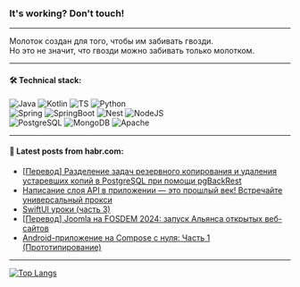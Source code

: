 ### It's working? Don't touch!

---
Молоток создан для того, чтобы им забивать гвозди. <br>
Но это не значит, что гвозди можно забивать только молотком.

---

#### 🛠️ Technical stack:

![Java](https://img.shields.io/badge/Java-informational?logo=Oracle&style=flat&logoColor=white&color=FF4500)
![Kotlin](https://img.shields.io/badge/Kotlin-informational?logo=Kotlin&style=flat&logoColor=white&color=774D97)
![TS](https://img.shields.io/badge/TypeScript-informational?logo=typeScript&style=flat&logoColor=black&color=017acc)
![Python](https://img.shields.io/badge/Python-informational?logo=Python&style=flat&logoColor=black&color=ffdd54) <br>
![Spring](https://img.shields.io/badge/Spring-informational?logo=Spring&style=flat&logoColor=white&color=6DB33F) 
![SpringBoot](https://img.shields.io/badge/SpringBoot-informational?logo=SpringBoot&style=flat&logoColor=white&color=6DB33F)
![Nest](https://img.shields.io/badge/NestJS-informational?logo=NestJS&style=flat&logoColor=white&color=E0234E) 
![NodeJS](https://img.shields.io/badge/NodeJS-informational?logo=node.js&style=flat&logoColor=white&color=70A760)<br>
![PostgreSQL](https://img.shields.io/badge/PostgreSQL-informational?logo=PostgreSQL&style=flat&logoColor=white&color=DAA520)
![MongoDB](https://img.shields.io/badge/MongoDB-informational?logo=MongoDB&style=flat&logoColor=white&color=870000)
![Apache](https://img.shields.io/badge/Apache-informational?logo=apache&style=flat&logoColor=white&color=f74e28)

___  

#### 💬 Latest posts from habr.com:

<!-- BLOG-POST-LIST:START -->
- [[Перевод] Разделение задач резервного копирования и удаления устаревших копий в PostgreSQL при помощи pgBackRest](https://habr.com/ru/companies/otus/articles/798717/?utm_source=habrahabr&utm_medium=rss&utm_campaign=798717)
- [Написание слоя API в приложении — это прошлый век! Встречайте универсальный прокси](https://habr.com/ru/articles/798887/?utm_source=habrahabr&utm_medium=rss&utm_campaign=798887)
- [SwiftUI уроки &lpar;часть 3&rpar;](https://habr.com/ru/articles/798857/?utm_source=habrahabr&utm_medium=rss&utm_campaign=798857)
- [[Перевод] Joomla на FOSDEM 2024: запуск Альянса открытых веб-сайтов](https://habr.com/ru/articles/798295/?utm_source=habrahabr&utm_medium=rss&utm_campaign=798295)
- [Android-приложение на Compose с нуля: Часть 1 &lpar;Прототипирование&rpar;](https://habr.com/ru/articles/798755/?utm_source=habrahabr&utm_medium=rss&utm_campaign=798755)
<!-- BLOG-POST-LIST:END -->

---
[![Top Langs](https://github-readme-stats-git-master-advtsetting-gmailcom.vercel.app/api/top-langs/?username=zloylis&langs_count=10&hide_title=false&title_color=e6edf3&size_weight=0.5&count_weight=0.5&layout=compact&hide_border=true&theme=dracula)](https://github.com/zloylis)
<!--![GitHub stats](https://github-readme-stats-git-master-advtsetting-gmailcom.vercel.app/api?username=zloylis&show_icons=true&hide_border=true&theme=dracula&hide_title=true&include_all_commits=true&count_private=true&hide=contribs&hide_rank=true)-->
